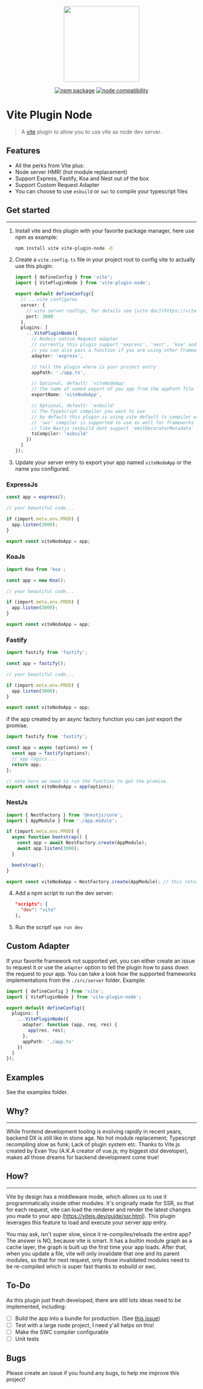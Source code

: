 <p align="center">
  <img src="./node-vite.png" width="200px">
</p>
<p align="center">
  <a href="https://www.npmjs.com/package/vite-plugin-node"><img src="https://img.shields.io/npm/v/vite-plugin-node.svg" alt="npm package"></a>
  <a href="https://nodejs.org/en/about/releases/"><img src="https://img.shields.io/node/v/vite-plugin-node.svg" alt="node compatibility"></a>
</p>

# Vite Plugin Node

> A [vite](https://vitejs.dev/) plugin to allow you to use vite as node dev server.

## Features

- All the perks from Vite plus:
- Node server HMR! (hot module replacement)
- Support Express, Fastify, Koa and Nest out of the box
- Support Custom Request Adapter
- You can choose to use `esbuild` or `swc` to compile your typescript files

## Get started

---

1. Install vite and this plugin with your favorite package manager, here use npm as example:

   ```bash
   npm install vite vite-plugin-node -D
   ```

2. Create a `vite.config.ts` file in your project root to config vite to actually use this plugin:

   ```ts
   import { defineConfig } from 'vite';
   import { VitePluginNode } from 'vite-plugin-node';

   export default defineConfig({
     // ...vite configures
     server: {
       // vite server configs, for details see [vite doc](https://vitejs.dev/config/#server-host)
       port: 3000
     },
     plugins: [
       ...VitePluginNode({
         // Nodejs native Request adapter
         // currently this plugin support 'express', 'nest', 'koa' and 'fastify' out of box,
         // you can also pass a function if you are using other frameworks, see Custom Adapter section
         adapter: 'express',

         // tell the plugin where is your project entry
         appPath: './app.ts',

         // Optional, default: 'viteNodeApp'
         // the name of named export of you app from the appPath file
         exportName: 'viteNodeApp',

         // Optional, default: 'esbuild'
         // The TypeScript compiler you want to use
         // by default this plugin is using vite default ts compiler which is esbuild
         // 'swc' compiler is supported to use as well for frameworks
         // like Nestjs (esbuild dont support 'emitDecoratorMetadata' yet)
         tsCompiler: 'esbuild'
       })
     ]
   });
   ```

3. Update your server entry to export your app named `viteNodeApp` or the name you configured.

### ExpressJs

```ts
const app = express();

// your beautiful code...

if (import.meta.env.PROD) {
  app.listen(3000);
}

export const viteNodeApp = app;
```

### KoaJs

```ts
import Koa from 'koa';

const app = new Koa();

// your beautiful code...

if (import.meta.env.PROD) {
  app.listen(3000);
}

export const viteNodeApp = app;
```

### Fastify

```ts
import fastify from 'fastify';

const app = fastify();

// your beautiful code...

if (import.meta.env.PROD) {
  app.listen(3000);
}

export const viteNodeApp = app;
```

if the app created by an async factory function you can just export the promise.

```ts
import fastify from 'fastify';

const app = async (options) => {
  const app = fastify(options);
  // app logics...
  return app;
};

// note here we need to run the function to get the promise.
export const viteNodeApp = app(options);
```

### NestJs

```ts
import { NestFactory } from '@nestjs/core';
import { AppModule } from './app.module';

if (import.meta.env.PROD) {
  async function bootstrap() {
    const app = await NestFactory.create(AppModule);
    await app.listen(3000);
  }

  bootstrap();
}

export const viteNodeApp = NestFactory.create(AppModule); // this returns a Promise, which is ok, this plugin can handle it
```

4. Add a npm script to run the dev server:

   ```json
   "scripts": {
     "dev": "vite"
   },
   ```

5. Run the script! `npm run dev`

## Custom Adapter

If your favorite framework not supported yet, you can either create an issue to request it or use the `adapter` option to tell the plugin how to pass down the request to your app. You can take a look how the supported frameworks implementations from the `./src/server` folder.
Example:

```ts
import { defineConfig } from 'vite';
import { VitePluginNode } from 'vite-plugin-node';

export default defineConfig({
  plugins: [
    ...VitePluginNode({
      adapter: function (app, req, res) {
        app(res, res);
      },
      appPath: './app.ts'
    })
  ]
});
```

## Examples

See the examples folder.

## Why?

---

While frontend development tooling is evolving rapidly in recent years, backend DX is still like in stone age. No hot module replacement; Typescript recompiling slow as funk; Lack of plugin system etc. Thanks to Vite.js created by Evan You (A.K.A creator of vue.js; my biggest idol developer), makes all those dreams for backend development come true!

## How?

---

Vite by design has a middleware mode, which allows us to use it programmatically inside other modules. It's originally made for SSR, so that for each request, vite can load the renderer and render the latest changes you made to your app (<https://vitejs.dev/guide/ssr.html>). This plugin leverages this feature to load and execute your server app entry.

You may ask, isn't super slow, since it re-compiles/reloads the entire app? The answer is NO, because vite is smart. It has a builtin module graph as a cache layer, the graph is built up the first time your app loads. After that, when you update a file, vite will only invalidate that one and its parent modules, so that for next request, only those invalidated modules need to be re-compiled which is super fast thanks to esbuild or swc.

## To-Do

As this plugin just fresh developed, there are still lots ideas need to be implemented, including:

- [ ] Build the app into a bundle for production. (See [this issue](https://github.com/axe-me/vite-plugin-node/issues/4))
- [ ] Test with a large node project, I need y'all helps on this!
- [ ] Make the SWC compiler configurable
- [ ] Unit tests

## Bugs

Please create an issue if you found any bugs, to help me improve this project!
